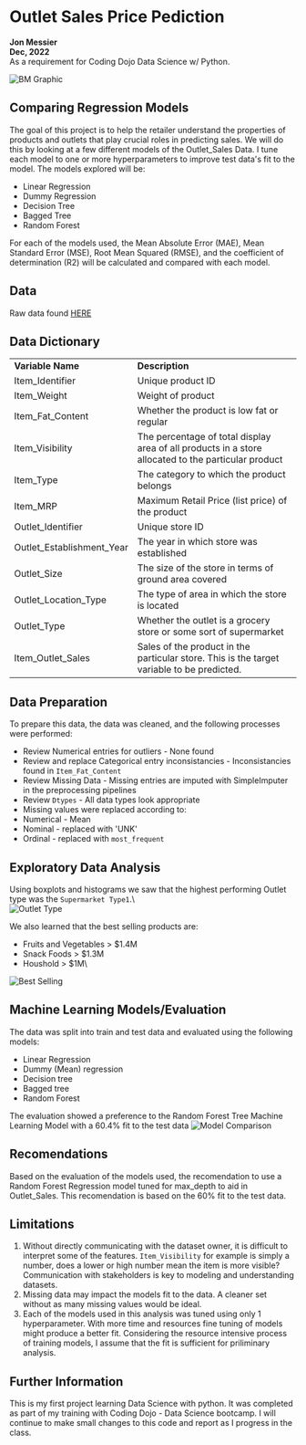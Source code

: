 # Outlet Sales Price Pediction
**Jon Messier**\
**Dec, 2022**\
As a requirement for Coding Dojo Data Science w/ Python.

![BM Graphic](https://www.analyticsvidhya.com/wp-content/uploads/2016/02/Comp-4.jpg)

## Comparing Regression Models
The goal of this project is to help the retailer understand the properties of products and outlets that play crucial roles in predicting sales.  We will do this by looking at a few different models of the Outlet_Sales Data.  I tune each model to one or more hyperparameters to improve test data's fit to the model.  The models explored will be:
 - Linear Regression
 - Dummy Regression
 - Decision Tree
 - Bagged Tree
 - Random Forest
 
For each of the models used, the Mean Absolute Error (MAE), Mean Standard Error (MSE), Root Mean Squared (RMSE), and the coefficient of determination (R2) will be calculated and compared with each model.


## Data
Raw data found [HERE](https://drive.google.com/uc?id=1syH81TVrbBsdymLT_jl2JIf6IjPXtSQw)

## Data Dictionary
<table><tbody><tr><td><strong>Variable Name</strong></td><td><strong>Description</strong></td></tr><tr><td>Item_Identifier</td><td>Unique product ID</td></tr><tr><td>Item_Weight</td><td>Weight of product</td></tr><tr><td>Item_Fat_Content</td><td>Whether the product is low fat or regular</td></tr><tr><td>Item_Visibility</td><td>The percentage of total display area of all products in a store allocated to the particular product</td></tr><tr><td>Item_Type</td><td>The category to which the product belongs</td></tr><tr><td>Item_MRP</td><td>Maximum Retail Price (list price) of the product</td></tr><tr><td>Outlet_Identifier</td><td>Unique store ID</td></tr><tr><td>Outlet_Establishment_Year</td><td>The year in which store was established</td></tr><tr><td>Outlet_Size</td><td>The size of the store in terms of ground area covered</td></tr><tr><td>Outlet_Location_Type</td><td>The type of area in which the store is located</td></tr><tr><td>Outlet_Type</td><td>Whether the outlet is a grocery store or some sort of supermarket</td></tr><tr><td>Item_Outlet_Sales</td><td>Sales of the product in the particular store. This is the target variable to be predicted.
<a href="https://github.com/ShauryaBhandari/Bigmart-Sales-Prediction#why-does-the-the-problem-need-to-be-solved" id="user-content-why-does-the-the-problem-need-to-be-solved" class="anchor" aria-hidden="true" target="_blank"></a></td></tr></tbody></table>


## Data Preparation
To prepare this data, the data was cleaned, and the following processes were performed:
- Review Numerical entries for outliers - None found
- Review and replace Categorical entry inconsistancies - Inconsistancies found in `Item_Fat_Content`
- Review Missing Data - Missing entries are imputed with SimpleImputer in the preprocessing pipelines
- Review `Dtypes` - All data types look appropriate
- Missing values were replaced according to:
 - Numerical - Mean
 - Nominal - replaced with 'UNK'
 - Ordinal - replaced with `most_frequent`

## Exploratory Data Analysis
Using boxplots and histograms we saw that the highest performing Outlet type was the `Supermarket Type1`.\  
![Outlet Type](https://drive.google.com/uc?id=16PauujXw0s-soOrVqFEGkK9k5_9dwgFy)

We also learned that the best selling products are:
- Fruits and Vegetables > $1.4M
- Snack Foods > $1.3M
- Houshold > $1M\

![Best Selling](https://drive.google.com/uc?id=16TIUSPQ2aMXsOS9kgLJeIDWt3fRbdvq-)


## Machine Learning Models/Evaluation
The data was split into train and test data and evaluated using the following models:
 - Linear Regression
 - Dummy (Mean) regression
 - Decision tree
 - Bagged tree
 - Random Forest

The evaluation showed a preference to the Random Forest Tree Machine Learning Model with a 60.4% fit to the test data
![Model Comparison](https://drive.google.com/file/d/16cv5j2j08gb_ZS_bdUvmGxaIqAAOC8wB/view?usp=share_link)


## Recomendations
Based on the evaluation of the models used, the recomendation to use a Random Forest Regression model tuned for max_depth to aid in Outlet_Sales.  This recomendation is based on the 60% fit to the test data.

## Limitations
1) Without directly communicating with the dataset owner, it is difficult to interpret some of the features.  `Item_Visibility` for example is simply a number, does a lower or high number mean the item is more visible?  Communication with stakeholders is key to modeling and understanding datasets. 
2) Missing data may impact the models fit to the data.  A cleaner set without as many missing values would be ideal.
3) Each of the models used in this analysis was tuned using only 1 hyperparameter.  With more time and resources fine tuning of models might produce a better fit. Considering the resource intensive process of training models, I assume that the fit is sufficient for priliminary analysis.  

## Further Information
This is my first project learning Data Science with python.  It was completed as part of my training with Coding Dojo - Data Science bootcamp.  I will continue to make small changes to this code and report as I progress in the class.
